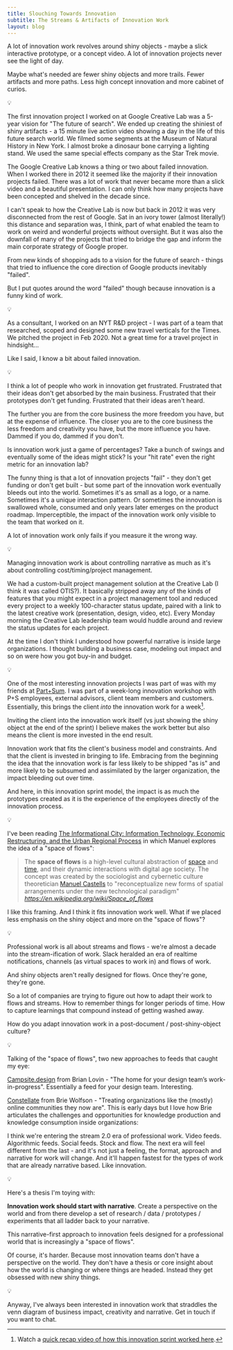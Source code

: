 ```yaml
---
title: Slouching Towards Innovation
subtitle: The Streams & Artifacts of Innovation Work
layout: blog
---
```


A lot of innovation work revolves around shiny objects - maybe a slick interactive prototype, or a concept video. A lot of innovation projects never see the light of day.

Maybe what's needed are fewer shiny objects and more trails. Fewer artifacts and more paths. Less high concept innovation and more cabinet of curios.

💡

The first innovation project I worked on at Google Creative Lab was a 5-year vision for "The future of search". We ended up creating the shiniest of shiny artifacts - a 15 minute live action video showing a day in the life of this future search world. We filmed some segments at the Museum of Natural History in New York. I almost broke a dinosaur bone carrying a lighting stand. We used the same special effects company as the Star Trek movie.

The Google Creative Lab knows a thing or two about failed innovation. When I worked there in 2012 it seemed like the majority if their innovation projects failed. There was a lot of work that never became more than a slick video and a beautiful presentation. I can only think how many projects have been concepted and shelved in the decade since.

I can't speak to how the Creative Lab is now but back in 2012 it was very disconnected from the rest of Google. Sat in an ivory tower (almost literally!) this distance and separation was, I think, part of what enabled the team to work on weird and wonderful projects without oversight. But it was also the downfall of many of the projects that tried to bridge the gap and inform the main corporate strategy of Google proper.

From new kinds of shopping ads to a vision for the future of search - things that tried to influence the core direction of Google products inevitably "failed".

But I put quotes around the word "failed" though because innovation is a funny kind of work.

💡

As a consultant, I worked on an NYT R&D project - I was part of a team that researched, scoped and designed some new travel verticals for the Times. We pitched the project in Feb 2020. Not a great time for a travel project in hindsight...

Like I said, I know a bit about failed innovation.

💡

I think a lot of people who work in innovation get frustrated. Frustrated that their ideas don't get absorbed by the main business. Frustrated that their prototypes don't get funding. Frustrated that their ideas aren't heard.

The further you are from the core business the more freedom you have, but at the expense of influence. The closer you are to the core business the less freedom and creativity you have, but the more influence you have. Dammed if you do, dammed if you don't.

Is innovation work just a game of percentages? Take a bunch of swings and eventually some of the ideas might stick? Is your "hit rate" even the right metric for an innovation lab?

The funny thing is that a lot of innovation projects "fail" - they don't get funding or don't get built - but some part of the innovation work eventually bleeds out into the world. Sometimes it's as small as a logo, or a name. Sometimes it's a unique interaction pattern. Or sometimes the innovation is swallowed whole, consumed and only years later emerges on the product roadmap. Imperceptible, the impact of the innovation work only visible to the team that worked on it.

A lot of innovation work only fails if you measure it the wrong way.

💡

Managing innovation work is about controlling narrative as much as it's about controlling cost/timing/project management.

We had a custom-built project management solution at the Creative Lab (I think it was called OTIS?). It basically stripped away any of the kinds of features that you might expect in a project management tool and reduced every project to a weekly 100-character status update, paired with a link to the latest creative work (presentation, design, video, etc). Every Monday morning the Creative Lab leadership team would huddle around and review the status updates for each project.

At the time I don't think I understood how powerful narrative is inside large organizations. I thought building a business case, modeling out impact and so on were how you got buy-in and budget.

💡

One of the most interesting innovation projects I was part of was with my friends at [Part+Sum](https://www.partandsum.com/). I was part of a week-long innovation workshop with P+S employees, external advisors, client team members and customers. Essentially, this brings the client *into* the innovation work for a week[^partandsum].

[^partandsum]: Watch a [quick recap video of how this innovation sprint worked here](https://www.youtube.com/watch?v=NszPjjQxLBQ).

Inviting the client into the innovation work itself (vs just showing the shiny object at the end of the sprint) I believe makes the work better but also means the client is more invested in the end result.

Innovation work that fits the client's business model and constraints. And that the client is invested in bringing to life. Embracing from the beginning the idea that the innovation work is far less likely to be shipped "as is" and more likely to be subsumed and assimilated by the larger organization, the impact bleeding out over time.

And here, in this innovation sprint model, the impact is as much the prototypes created as it is the experience of the employees directly of the innovation process.

💡

I've been reading [The Informational City: Information Technology, Economic Restructuring, and the Urban Regional Process](https://www.amazon.com/Informational-City-Economic-Restructuring-Development/dp/0631179372) in which Manuel explores the idea of a "space of flows":

<blockquote class="quoteback" darkmode="" data-title="Space%20of%20flows%20-%20Wikipedia" data-author="" cite="https://en.wikipedia.org/wiki/Space_of_flows">
The <b>space of flows</b> is a high-level cultural abstraction of <a href="https://en.wikipedia.org/wiki/Space" title="Space" target="_blank" rel="noopener">space</a> and <a href="https://en.wikipedia.org/wiki/Time" title="Time" target="_blank" rel="noopener">time</a>, and their dynamic interactions with digital age society. The concept was created by the sociologist and cybernetic culture theoretician <a href="https://en.wikipedia.org/wiki/Manuel_Castells" title="Manuel Castells" target="_blank" rel="noopener">Manuel Castells</a> to "reconceptualize new forms of spatial arrangements under the new technological paradigm"
<footer> <cite><a href="https://en.wikipedia.org/wiki/Space_of_flows">https://en.wikipedia.org/wiki/Space_of_flows</a></cite></footer>
</blockquote>
<script note="" src="https://cdn.jsdelivr.net/gh/Blogger-Peer-Review/quotebacks@1/quoteback.js"></script>

I like this framing. And I think it fits innovation work well. What if we placed less emphasis on the shiny object and more on the "space of flows"? 

💡

Professional work is all about streams and flows - we're almost a decade into the stream-ification of work. Slack heralded an era of realtime notifications, channels (as virtual spaces to work in) and flows of work.

And shiny objects aren't really designed for flows. Once they're gone, they're gone.

So a lot of companies are trying to figure out how to adapt their work to flows and streams. How to remember things for longer periods of time. How to capture learnings that compound instead of getting washed away.

How do you adapt innovation work in a post-document / post-shiny-object culture?

💡

Talking of the "space of flows", two new approaches to feeds that caught my eye:

[Campsite.design](https://www.campsite.design/) from Brian Lovin - "The home for your design team’s work-in-progress". Essentially a feed for your design team. Interesting.

[Constellate](https://www.constellate.team/) from Brie Wolfson - "Treating organizations like the (mostly) online communities they now are". This is early days but I love how Brie articulates the challenges and opportunities for knowledge production and knowledge consumption inside organizations:

I think we're entering the stream 2.0 era of professional work. Video feeds. Algorithmic feeds. Social feeds. Stock and flow. The next era will feel different from the last - and it's not just a feeling, the format, approach and narrative for work will change. And it'll happen fastest for the types of work that are already narrative based. Like innovation.

💡

Here's a thesis I'm toying with:

**Innovation work should start with narrative**. Create a perspective on the world and from there develop a set of research / data / prototypes / experiments that all ladder back to your narrative.

This narrative-first approach to innovation feels designed for a professional world that is increasingly a "space of flows".

Of course, it's harder. Because most innovation teams don't have a perspective on the world. They don't have a thesis or core insight about how the world is changing or where things are headed. Instead they get obsessed with new shiny things.

💡

Anyway, I've always been interested in innovation work that straddles the venn diagram of business impact, creativity and narrative. Get in touch if you want to chat.